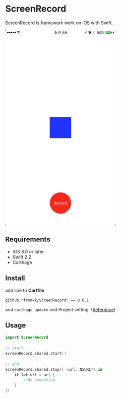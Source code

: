 # ScreenRecord

ScreenRecord is framework work on iOS with Swift.

![capture](./recorded.gif)

## Requirements

- iOS 8.0 or later
- Swift 2.2
- Carthage

## Install

add line to **Cartfile**

```
github "fromkk/ScreenRecord" == 0.0.1
```

and `carthage update` and Project setting. ([Reference](https://github.com/carthage/carthage))

## Usage

```swift
import ScreenRecord

// start
ScreenRecord.shared.start()

// end
ScreenRecord.shared.stop({ (url: NSURL?) in
    if let url = url {
        //do something
    }
})
```


